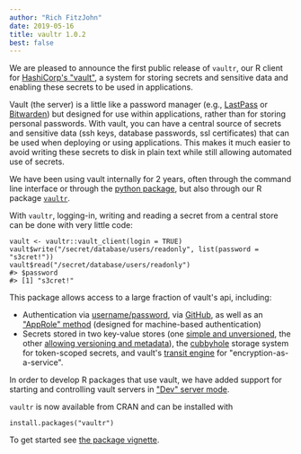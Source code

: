 ```yaml
---
author: "Rich FitzJohn"
date: 2019-05-16
title: vaultr 1.0.2
best: false
---
```


We are pleased to announce the first public release of `vaultr`, our R client for [HashiCorp's "vault"](https://vaultproject.io), a system for storing secrets and sensitive data and enabling these secrets to be used in applications.

Vault (the server) is a little like a password manager (e.g., [LastPass](https://www.lastpass.com/business-password-manager) or [Bitwarden](https://bitwarden.com/)) but designed for use within applications, rather than for storing personal passwords.  With vault, you can have a central source of secrets and sensitive data (ssh keys, database passwords, ssl certificates) that can be used when deploying or using applications.  This makes it much easier to avoid writing these secrets to disk in plain text while still allowing automated use of secrets.

We have been using vault internally for 2 years, often through the command line interface or through the [python package](https://python-hvac.org/), but also through our R package [`vaultr`](https://vimc.github.io/vaultr/).

With `vaultr`, logging-in, writing and reading a secret from a central store can be done with very little code:
```
vault <- vaultr::vault_client(login = TRUE)
vault$write("/secret/database/users/readonly", list(password = "s3cret!"))
vault$read("/secret/database/users/readonly")
#> $password
#> [1] "s3cret!"
```

This package allows access to a large fraction of vault's api, including:

* Authentication via [username/password](https://www.vaultproject.io/docs/auth/userpass.html), via [GitHub](https://www.vaultproject.io/docs/auth/github.html), as well as an ["AppRole" method](https://www.vaultproject.io/docs/auth/approle.html) (designed for machine-based authentication)
* Secrets stored in two key-value stores (one [simple and unversioned](https://www.vaultproject.io/docs/secrets/kv/kv-v1.html), the other [allowing versioning and metadata](https://www.vaultproject.io/docs/secrets/kv/kv-v2.html)), the [cubbyhole](https://www.vaultproject.io/docs/secrets/cubbyhole/index.html) storage system for token-scoped secrets, and vault's [transit engine](https://www.vaultproject.io/docs/secrets/transit/index.html) for "encryption-as-a-service".

In order to develop R packages that use vault, we have added support for starting and controlling vault servers in ["Dev" server mode](https://www.vaultproject.io/docs/concepts/dev-server.html).

`vaultr` is now available from CRAN and can be installed with

```
install.packages("vaultr")
```

To get started see [the package vignette](https://vimc.github.io/vaultr/articles/vaultr.html).
